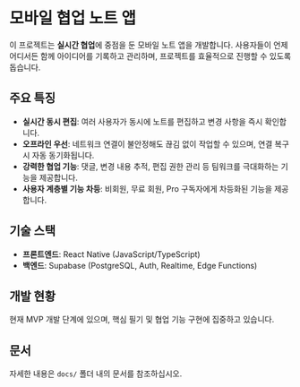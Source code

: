 # 모바일 협업 노트 앱

이 프로젝트는 **실시간 협업**에 중점을 둔 모바일 노트 앱을 개발합니다. 사용자들이 언제 어디서든 함께 아이디어를 기록하고 관리하며, 프로젝트를 효율적으로 진행할 수 있도록 돕습니다.

## 주요 특징

*   **실시간 동시 편집**: 여러 사용자가 동시에 노트를 편집하고 변경 사항을 즉시 확인합니다.
*   **오프라인 우선**: 네트워크 연결이 불안정해도 끊김 없이 작업할 수 있으며, 연결 복구 시 자동 동기화됩니다.
*   **강력한 협업 기능**: 댓글, 변경 내용 추적, 편집 권한 관리 등 팀워크를 극대화하는 기능을 제공합니다.
*   **사용자 계층별 기능 차등**: 비회원, 무료 회원, Pro 구독자에게 차등화된 기능을 제공합니다.

## 기술 스택

*   **프론트엔드**: React Native (JavaScript/TypeScript)
*   **백엔드**: Supabase (PostgreSQL, Auth, Realtime, Edge Functions)

## 개발 현황

현재 MVP 개발 단계에 있으며, 핵심 필기 및 협업 기능 구현에 집중하고 있습니다.

## 문서

자세한 내용은 `docs/` 폴더 내의 문서를 참조하십시오.
